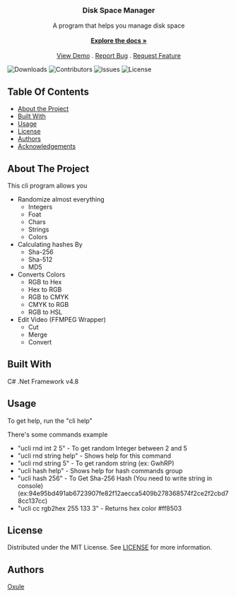 <br/>
<p align="center">
  <h3 align="center">Disk Space Manager</h3>

  <p align="center">
    A program that helps you manage disk space
    <br/>
    <br/>
    <a href="https://github.com/Oxule/UCLI"><strong>Explore the docs »</strong></a>
    <br/>
    <br/>
    <a href="https://github.com/Oxule/UCLI">View Demo</a>
    .
    <a href="https://github.com/Oxule/UCLI/issues">Report Bug</a>
    .
    <a href="https://github.com/Oxule/UCLI/issues">Request Feature</a>
  </p>
</p>

![Downloads](https://img.shields.io/github/downloads/Oxule/UCLI/total) ![Contributors](https://img.shields.io/github/contributors/Oxule/UCLI?color=dark-green) ![Issues](https://img.shields.io/github/issues/Oxule/UCLI) ![License](https://img.shields.io/github/license/Oxule/UCLI)

## Table Of Contents

* [About the Project](#about-the-project)
* [Built With](#built-with)
* [Usage](#usage)
* [License](#license)
* [Authors](#authors)
* [Acknowledgements](#acknowledgements)

## About The Project

This cli program allows you
* Randomize almost everything
  * Integers
  * Foat
  * Chars
  * Strings
  * Colors
* Calculating hashes By
  * Sha-256
  * Sha-512
  * MD5
* Converts Colors
  * RGB to Hex
  * Hex to RGB
  * RGB to CMYK
  * CMYK to RGB
  * RGB to HSL
* Edit Video (FFMPEG Wrapper)
  * Cut
  * Merge
  * Convert

## Built With

C# .Net Framework v4.8

## Usage

To get help, run the "cli help"

There's some commands example
* "ucli rnd int 2 5" - To get random Integer between 2 and 5
* "ucli rnd string help" - Shows help for this command
* "ucli rnd string 5" - To get random string (ex: GwhRP)
* "ucli hash help" - Shows help for hash commands group
* "ucli hash 256" - To Get Sha-256 Hash (You need to write string in console) (ex:94e95bd491ab6723907fe82f12aecca5409b278368574f2ce2f2cbd78cc137cc)
* "ucli cc rgb2hex 255 133 3" - Returns hex color #ff8503


## License

Distributed under the MIT License. See [LICENSE](https://github.com/Oxule/UCLI/blob/main/LICENSE.md) for more information.

## Authors

[Oxule](https://github.com/Oxule)
